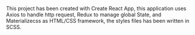 This project has been created with Create React App, this application uses Axios to handle http request, Redux to manage global State, and Materializecss as HTML/CSS framework, the styles files has been written in SCSS.